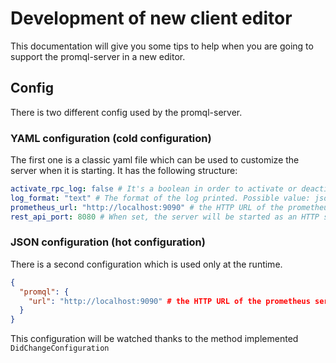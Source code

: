Development of new client editor
=============================

This documentation will give you some tips to help when you are going to support the promql-server in a new editor.

## Config
There is two different config used by the promql-server. 

### YAML configuration (cold configuration)
The first one is a classic yaml file which can be used to customize the server when it is starting. It has the following structure:

```yaml
activate_rpc_log: false # It's a boolean in order to activate or deactivate the rpc log. It's deactivated by default
log_format: "text" # The format of the log printed. Possible value: json, text. Default value: "text"
prometheus_url: "http://localhost:9090" # the HTTP URL of the prometheus server.
rest_api_port: 8080 # When set, the server will be started as an HTTP server. Default value: 0
```

### JSON configuration (hot configuration)
There is a second configuration which is used only at the runtime.

```json
{
  "promql": {
    "url": "http://localhost:9090" # the HTTP URL of the prometheus server.
  }
}
```

This configuration will be watched thanks to the method implemented `DidChangeConfiguration`
